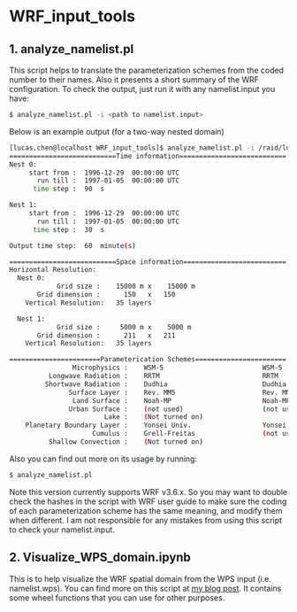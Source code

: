 # WRF\_input\_tools

## 1. analyze\_namelist.pl
This script helps to translate the parameterization schemes from the coded number to their names. Also it presents a short summary of the WRF configuration. To check the output, just run it with any namelist.input you have:
```sh
$ analyze_namelist.pl -i <path to namelist.input>
```
Below is an example output (for a two-way nested domain)
```sh
[lucas.chen@localhost WRF_input_tools]$ analyze_namelist.pl -i /raid/lucas.chen/lulcc/data/sim.hist/1997CA/NARR/g5/wrf_io/namelist.input 
===========================Time information===========================
Nest 0:
     start from :  1996-12-29  00:00:00 UTC
       run till :  1997-01-05  00:00:00 UTC
      time step :  90  s

Nest 1:
     start from :  1996-12-29  00:00:00 UTC
       run till :  1997-01-05  00:00:00 UTC
      time step :  30  s

Output time step:  60  minute(s)

===========================Space information==========================
Horizontal Resolution:
  Nest 0:
            Grid size :    15000 m x    15000 m
       Grid dimension :      150   x   150
    Vertical Resolution:   35 layers

  Nest 1:
            Grid size :     5000 m x    5000 m
       Grid dimension :      211   x   211
    Vertical Resolution:   35 layers

=======================Parameterication Schemes=======================
                Microphysics :    WSM-5                         WSM-5                     
          Longwave Radiation :    RRTM                          RRTM                      
         Shortwave Radiation :    Dudhia                        Dudhia                    
               Surface Layer :    Rev. MM5                      Rev. MM5                  
                Land Surface :    Noah-MP                       Noah-MP                   
               Urban Surface :    (not used)                    (not used)                
                        Lake :    (Not turned on)           
    Planetary Boundary Layer :    Yonsei Univ.                  Yonsei Univ.              
                     Cumulus :    Grell-Freitas                 (not used)
          Shallow Convection :    (Not turned on)           
```

Also you can find out more on its usage by running:
```sh
$ analyze_namelist.pl
```
Note this version currently supports WRF v3.6.x. So you may want to double check the hashes in the script with WRF user guide to make sure the coding of each parameterization scheme has the same meaning, and modify them when different. I am not responsible for any mistakes from using this script to check your namelist.input.

## 2. Visualize\_WPS\_domain.ipynb
This is to help visualize the WRF spatial domain from the WPS input (i.e. namelist.wps). You can find more on this script at [my blog post](https://wolfscie.wordpress.com/2017/10/05/visualizing-wrf-domain/). It contains some wheel functions that you can use for other purposes.


